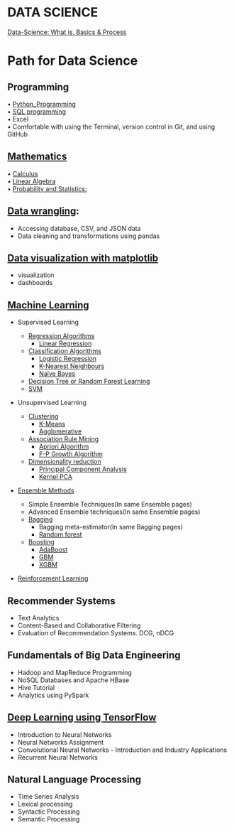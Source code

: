 # DATA SCIENCE 
[Data-Science: What is, Basics & Process](https://github.com/rjnp2/Data-Science/blob/main/Data-Science.md)

# Path for Data Science

## Programming

   • [Python_Programming](https://github.com/rjnp2/Data-Science/tree/main/tutorial/1.python) \
   • [SQL programming](https://github.com/rjnp2/Data-Science/tree/main/tutorial/2.%20Sql%20language) \
   • Excel \
   • Comfortable with using the Terminal, version control in Git, and using GitHub

## [Mathematics](https://github.com/rjnp2/Data-Science/tree/main/tutorial/3.%20Mathematics)

   • [Calculus](https://github.com/rjnp2/Data-Science/tree/main/tutorial/3.%20Mathematics/2.%20Multivariate%20Calculus) \
   • [Linear Algebra](https://github.com/rjnp2/Data-Science/tree/main/tutorial/3.%20Mathematics/1.%20linear_algebra) \
   • [Probability and Statistics:](https://github.com/rjnp2/Data-Science/tree/main/tutorial/3.%20Mathematics/3.%20Probabilities%20and%20Statistics)

## [Data wrangling](https://github.com/rjnp2/Data-Science/tree/main/tutorial/4.%20Data%20wrangling):
   - Accessing database, CSV, and JSON data
   - Data cleaning and transformations using pandas

## [Data visualization with matplotlib](https://github.com/rjnp2/Data-Science/tree/main/tutorial/5.%20Data%20visualization)
   - visualization
   - dashboards

## [Machine Learning](https://github.com/rjnp2/Data-Science/blob/main/tutorial/6.%20Machine%20Learning)
  - Supervised Learning
      - [Regression Algorithms](https://github.com/rjnp2/Data-Science/blob/main/tutorial/6.%20Machine%20Learning/1.%20Regression%20Algorithms) 
         - [Linear Regression](https://github.com/rjnp2/Data-Science/tree/main/tutorial/6.%20Machine%20Learning/1.%20Regression%20Algorithms/1.%20Linear%20Regression)
      - [Classification Algorithms](https://github.com/rjnp2/Data-Science/blob/main/tutorial/6.%20Machine%20Learning/2.%20Classification%20Algorithms)
         - [Logistic Regression](https://github.com/rjnp2/Data-Science/blob/main/tutorial/6.%20Machine%20Learning/2.%20Classification%20Algorithms/1.Logistic%20Regression/readme.md)
         - [K-Nearest Neighbours](https://github.com/rjnp2/Data-Science/blob/main/tutorial/6.%20Machine%20Learning/2.%20Classification%20Algorithms/2.%20K-Nearest%20Neighbor/readme.md)
        - [Naïve Bayes](https://github.com/rjnp2/Data-Science/blob/main/tutorial/6.%20Machine%20Learning/2.%20Classification%20Algorithms/3.%20Na%C3%AFve%20Bayes/readme.md)   
      - [Decision Tree or Random Forest Learning](https://github.com/rjnp2/Data-Science/tree/main/tutorial/6.%20Machine%20Learning/4.%20%20Decision%20Tree%20or%20Random%20Forest%20Learning) 
      - [SVM](https://github.com/rjnp2/Data-Science/tree/main/tutorial/6.%20Machine%20Learning/3.%20SVM)
      
  - Unsupervised Learning
    - [Clustering](https://github.com/rjnp2/Data-Science/tree/main/tutorial/6.%20Machine%20Learning/5.%20Clustering)
      - [K-Means](https://github.com/rjnp2/Data-Science/tree/main/tutorial/6.%20Machine%20Learning/5.%20Clustering/1.%20K-Means)
      - [Agglomerative](https://github.com/rjnp2/Data-Science/tree/main/tutorial/6.%20Machine%20Learning/5.%20Clustering/2.%20Hierarchical%20Clustering)      
    - [Association Rule Mining](https://github.com/rjnp2/Data-Science/tree/main/tutorial/6.%20Machine%20Learning/6.%20Association%20Rule%20Mining)
      - [ Apriori Algorithm](https://github.com/rjnp2/Data-Science/tree/main/tutorial/6.%20Machine%20Learning/6.%20Association%20Rule%20Mining/1.%20Apriori%20Algorithm)
      - [F-P Growth Algorithm](https://github.com/rjnp2/Data-Science/tree/main/tutorial/6.%20Machine%20Learning/6.%20Association%20Rule%20Mining/2.%20FP%20Growth%20Algorithm)    
    - [Dimensionality reduction](https://github.com/rjnp2/Data-Science/tree/main/tutorial/6.%20Machine%20Learning/7.%20Dimensionality%20reduction)
      - [Principal Component Analysis](https://github.com/rjnp2/Data-Science/tree/main/tutorial/6.%20Machine%20Learning/7.%20Dimensionality%20reduction/PCA)
      - [Kernel PCA](https://github.com/rjnp2/Data-Science/blob/main/tutorial/6.%20Machine%20Learning/7.%20Dimensionality%20reduction/Kernel%20PCA/readme.md)
   
  - [Ensemble Methods](https://github.com/rjnp2/Data-Science/tree/main/tutorial/6.%20Machine%20Learning/9.%20%20Ensemble%20Methods)
    - Simple Ensemble Techniques(In same Ensemble pages)
    - Advanced Ensemble techniques(In same Ensemble pages)
    - [Bagging](https://github.com/rjnp2/Data-Science/tree/main/tutorial/6.%20Machine%20Learning/9.%20%20Ensemble%20Methods/1.%20Bagging)
      - Bagging meta-estimator(In same Bagging pages)
      - [Random forest](https://github.com/rjnp2/Data-Science/tree/main/tutorial/6.%20Machine%20Learning/9.%20%20Ensemble%20Methods/1.%20Bagging/Random%20forest)
    - [Boosting](https://github.com/rjnp2/Data-Science/tree/main/tutorial/6.%20Machine%20Learning/9.%20%20Ensemble%20Methods/2.%20Boosting)
       - [AdaBoost](https://github.com/rjnp2/Data-Science/tree/main/tutorial/6.%20Machine%20Learning/9.%20%20Ensemble%20Methods/2.%20Boosting/1.%20AdaBoost)
       - [GBM](https://github.com/rjnp2/Data-Science/blob/main/tutorial/6.%20Machine%20Learning/9.%20%20Ensemble%20Methods/2.%20Boosting/2.%20Gradient%20Boosting/readme.md)
       - [XGBM](https://github.com/rjnp2/Data-Science/blob/main/tutorial/6.%20Machine%20Learning/9.%20%20Ensemble%20Methods/2.%20Boosting/2.%20Gradient%20Boosting/XGBoost.md)
       
  - [Reinforcement Learning](https://github.com/rjnp2/Data-Science/tree/main/tutorial/6.%20Machine%20Learning/8.%20Reinforcement%20Learning)

## Recommender Systems
 - Text Analytics
 - Content-Based and Collaborative Filtering
 - Evaluation of Recommendation Systems. DCG, nDCG
    
## Fundamentals of Big Data Engineering
 - Hadoop and MapReduce Programming
 - NoSQL Databases and Apache HBase
 - Hive Tutorial
 - Analytics using PySpark

## [Deep Learning using TensorFlow](https://github.com/rjnp2/Data-Science/tree/main/tutorial/7.%20Deep%20Learning%20using%20TensorFlow)
   - Introduction to Neural Networks
   - Neural Networks Assignment
   - Convolutional Neural Networks - Introduction and Industry Applications
   - Recurrent Neural Networks

## Natural Language Processing
   - Time Series Analysis
   - Lexical processing
   - Syntactic Processing
   - Semantic Processing
